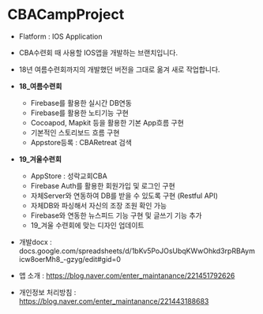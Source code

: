 # CBACampProject

- Flatform : IOS Application
- CBA수련회 때 사용할 IOS앱을 개발하는 브랜치입니다.
- 18년 여름수련회까지의 개발했던 버전을 그대로 옮겨 새로 작업합니다.

- **18_여름수련회**
  * Firebase를 활용한 실시간 DB연동
  * Firebase를 활용한 노티기능 구현
  * Cocoapod, Mapkit 등을 활용한 기본 App흐름 구현
  * 기본적인 스토리보드 흐름 구현
  * Appstore등록 : CBARetreat 검색
  
- **19_겨울수련회**
  * AppStore : 성락교회CBA
  * Firebase Auth를 활용한 회원가입 및 로그인 구현
  * 자체Server와 연동하여 DB를 받을 수 있도록 구현 (Restful API)
  * 자체DB와 파싱해서 자신의 조장 조원 확인 가능
  * Firebase와 연동한 뉴스피드 기능 구현 및 글쓰기 기능 추가
  * 19_겨울 수련회에 맞는 디자인 업데이트

- 개발docx : docs.google.com/spreadsheets/d/1bKv5PoJOsUbqKWwOhkd3rpRBAymicw8oerMh8_-gzyg/edit#gid=0
- 앱 소개 : https://blog.naver.com/enter_maintanance/221451792626
- 개인정보 처리방침 : https://blog.naver.com/enter_maintanance/221443188683
